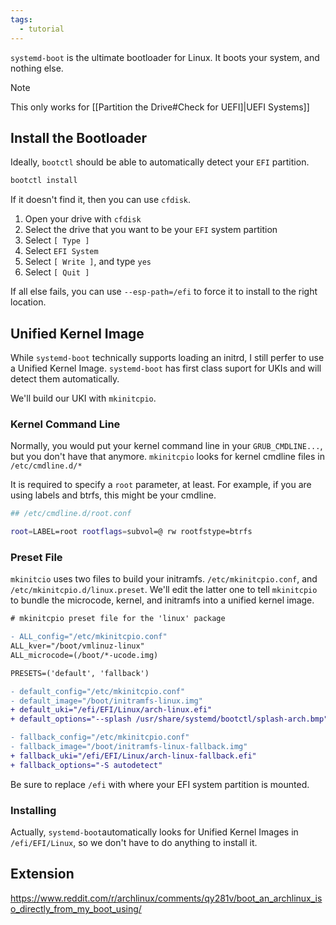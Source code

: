 ```yaml
---
tags:
  - tutorial
---
```


`systemd-boot` is the ultimate bootloader for Linux. It boots your system, and nothing else.

> [!note]
> This only works for [[Partition the Drive#Check for UEFI]|UEFI Systems]]
## Install the Bootloader
Ideally, `bootctl` should be able to automatically detect your `EFI` partition.
```sh
bootctl install
```

If it doesn't find it, then you can use `cfdisk`.
1. Open your drive with `cfdisk`
2. Select the drive that you want to be your `EFI` system partition
3. Select `[ Type ]`
4. Select `EFI System`
5. Select `[ Write ]`, and type `yes`
6. Select `[ Quit ]`

If all else fails, you can use `--esp-path=/efi` to force it to install to the right location.

## Unified Kernel Image
While `systemd-boot` technically supports loading an initrd, I still perfer to use a Unified Kernel Image. `systemd-boot` has first class suport for UKIs and will detect them automatically.

We'll build our UKI with `mkinitcpio`.
### Kernel Command Line
Normally, you would put your kernel command line in your `GRUB_CMDLINE...`, but you don't have that anymore. `mkinitcpio` looks for kernel cmdline files in `/etc/cmdline.d/*`

It is required to specify a `root` parameter, at least. For example, if you are using labels and btrfs, this might be your cmdline.
```sh
## /etc/cmdline.d/root.conf

root=LABEL=root rootflags=subvol=@ rw rootfstype=btrfs
```

### Preset File
`mkinitcio` uses two files to build your initramfs. `/etc/mkinitcpio.conf`, and `/etc/mkinitcpio.d/linux.preset`. We'll edit the latter one to tell `mkinitcpio` to bundle the microcode, kernel, and initramfs into a unified kernel image.
```diff
# mkinitcpio preset file for the 'linux' package

- ALL_config="/etc/mkinitcpio.conf"
ALL_kver="/boot/vmlinuz-linux"
ALL_microcode=(/boot/*-ucode.img)

PRESETS=('default', 'fallback')

- default_config="/etc/mkinitcpio.conf"
- default_image="/boot/initramfs-linux.img"
+ default_uki="/efi/EFI/Linux/arch-linux.efi"
+ default_options="--splash /usr/share/systemd/bootctl/splash-arch.bmp"

- fallback_config="/etc/mkinitcpio.conf"
- fallback_image="/boot/initramfs-linux-fallback.img"
+ fallback_uki="/efi/EFI/Linux/arch-linux-fallback.efi"
+ fallback_options="-S autodetect"
```
Be sure to replace `/efi` with where your EFI system partition is mounted.

### Installing
Actually, `systemd-boot`automatically looks for Unified Kernel Images in `/efi/EFI/Linux`, so we don't have to do anything to install it.
## Extension
https://www.reddit.com/r/archlinux/comments/qy281v/boot_an_archlinux_iso_directly_from_my_boot_using/